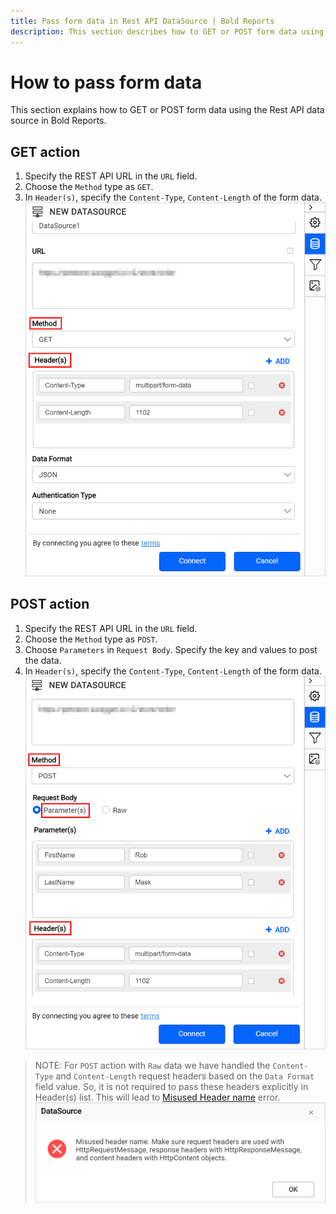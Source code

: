 ```yaml
---
title: Pass form data in Rest API DataSource | Bold Reports
description: This section describes how to GET or POST form data using the Rest API data source in Bold Reports Designer.
---
```


# How to pass form data

This section explains how to GET or POST form data using the Rest API data source in Bold Reports.

## GET action

1. Specify the REST API URL in the `URL` field.
2. Choose the `Method` type as `GET`.
3. In `Header(s)`, specify the `Content-Type`, `Content-Length` of the form data.
![GET form data](/static/assets/on-premise/images/report-designer/how-to/pass-form-data/get-form-data.png)

## POST action

1. Specify the REST API URL in the `URL` field.
2. Choose the `Method` type as `POST`.
3. Choose `Parameters` in `Request Body`. Specify the key and values to post the data.
4. In `Header(s)`, specify the `Content-Type`, `Content-Length` of the form data.
![POST form data](/static/assets/on-premise/images/report-designer/how-to/pass-form-data/post-with-parameters.png)

> NOTE: For `POST` action with `Raw` data we have handled the `Content-Type` and `Content-Length` request headers based on the `Data Format` field value. So, it is not required to pass these headers explicitly in Header(s) list. This will lead to [Misused Header name](./../pass-form-data-in-rest-api-data-source/) error.
![Misused header name error](/static/assets/on-premise/images/report-designer/how-to/pass-form-data/misused-header-error.png)